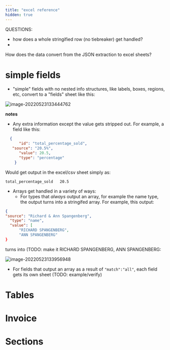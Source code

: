 ```yaml
---
title: "excel reference"
hidden: true
---
```


QUESTIONS:
- how does a whole stringified row (no tiebreaker) get handled?
- 

How does the data convert from the JSON extraction to excel sheets?

simple fields
====


- "simple" fields with no nested info structures, like labels, boxes, regions, etc, convert to a "fields" sheet like this:

![image-20220523133444762](C:\Users\franc\AppData\Roaming\Typora\typora-user-images\image-20220523133444762.png)

**notes**

- Any extra information except the value gets stripped out.  For example, a field like this:

``` json
  {
      "id": "total_percentage_sold",
   "source": "20.5%",
      "value": 20.5,
      "type": "percentage"
    }
```

Would get output in the excel/csv sheet simply as:

```csv
total_percentage_sold	20.5
```



- Arrays get handled in a variety of ways:
  - For types that *always* output an array, for example the name type, the output turns into a stringifed array.  For example, this output:



```json
{
"source": "Richard & Ann Spangenberg",
  "type": "name",
  "value": [
      "RICHARD SPANGENBERG",
      "ANN SPANGENBERG"
}

```

turns into (TODO: make it RICHARD SPANGENBERG, ANN SPANGENBERG:

![image-20220523133956948](C:\Users\franc\AppData\Roaming\Typora\typora-user-images\image-20220523133956948.png)

- For fields that output an array as a result of `"match":"all"`, each field gets its own sheet (TODO: example/verify)

Tables
===

Invoice
====

Sections
===

